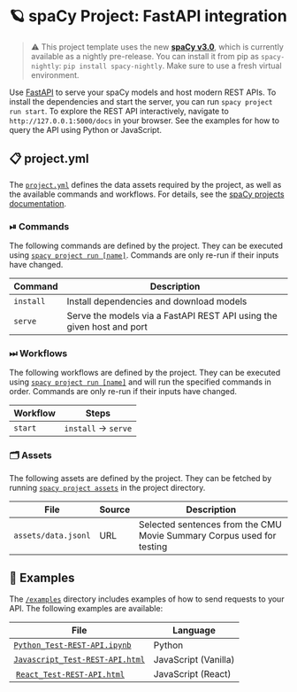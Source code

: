 <!-- SPACY PROJECT: AUTO-GENERATED DOCS START (do not remove) -->

# 🪐 spaCy Project: FastAPI integration

> ⚠️ This project template uses the new [**spaCy v3.0**](https://nightly.spacy.io), which
> is currently available as a nightly pre-release. You can install it from pip as `spacy-nightly`:
> `pip install spacy-nightly`. Make sure to use a fresh virtual environment.

Use [FastAPI](https://fastapi.tiangolo.com/) to serve your spaCy models and host modern REST APIs. To install the dependencies and start the server, you can run `spacy project run start`. To explore the REST API interactively, navigate to `http://127.0.0.1:5000/docs` in your browser. See the examples for how to query the API using Python or JavaScript.

## 📋 project.yml

The [`project.yml`](project.yml) defines the data assets required by the
project, as well as the available commands and workflows. For details, see the
[spaCy projects documentation](https://nightly.spacy.io/usage/projects).

### ⏯ Commands

The following commands are defined by the project. They
can be executed using [`spacy project run [name]`](https://nightly.spacy.io/api/cli#project-run).
Commands are only re-run if their inputs have changed.

| Command | Description |
| --- | --- |
| `install` | Install dependencies and download models |
| `serve` | Serve the models via a FastAPI REST API using the given host and port |

### ⏭ Workflows

The following workflows are defined by the project. They
can be executed using [`spacy project run [name]`](https://nightly.spacy.io/api/cli#project-run)
and will run the specified commands in order. Commands are only re-run if their
inputs have changed.

| Workflow | Steps |
| --- | --- |
| `start` | `install` &rarr; `serve` |

### 🗂 Assets

The following assets are defined by the project. They can
be fetched by running [`spacy project assets`](https://nightly.spacy.io/api/cli#project-assets)
in the project directory.

| File | Source | Description |
| --- | --- | --- |
| `assets/data.jsonl` | URL | Selected sentences from the CMU Movie Summary Corpus used for testing |

<!-- SPACY PROJECT: AUTO-GENERATED DOCS END (do not remove) -->

## 🚀 Examples

The [`/examples`](examples) directory includes examples of how to send requests
to your API. The following examples are available:

| File                                                                      | Language             |
| ------------------------------------------------------------------------- | -------------------- |
| [`Python_Test-REST-API.ipynb`](examples/Python_Test-REST-API.ipynb)       | Python               |
| [`Javascript_Test-REST-API.html`](examples/Javascript_Test-REST-API.html) | JavaScript (Vanilla) |
|  [`React_Test-REST-API.html`](examples/React_Test-REST-API.html)          | JavaScript (React)   |
